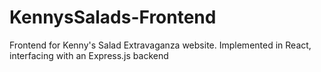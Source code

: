 # KennysSalads-Frontend
Frontend for Kenny's Salad Extravaganza website. Implemented in React, interfacing with an Express.js backend
